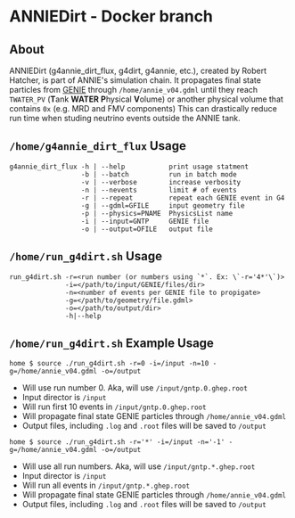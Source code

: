 # ANNIEDirt - Docker branch

## About
ANNIEDirt (g4annie_dirt_flux, g4dirt, g4annie, etc.), created by Robert Hatcher, is part of ANNIE's simulation chain. 
It propagates final state particles from [GENIE](https://github.com/ANNIEsoft/GENIE-v3) through `/home/annie_v04.gdml` until they reach `TWATER_PV` (**T**ank **WATER** **P**hysical **V**olume) or another physical volume that contains `0x` (e.g. MRD and FMV components)
This can drastically reduce run time when studing neutrino events outside the ANNIE tank.


## `/home/g4annie_dirt_flux` Usage
```
g4annie_dirt_flux -h | --help           print usage statment
                  -b | --batch          run in batch mode
                  -v | --verbose        increase verbosity
                  -n | --nevents        limit # of events
                  -r | --repeat         repeat each GENIE event in G4
                  -g | --gdml=GFILE     input geometry file
                  -p | --physics=PNAME  PhysicsList name
                  -i | --input=GNTP     GENIE file
                  -o | --output=OFILE   output file
```

## `/home/run_g4dirt.sh` Usage
```
run_g4dirt.sh -r=<run number (or numbers using `*`. Ex: \`-r='4*'\`)>
              -i=</path/to/input/GENIE/files/dir>
              -n=<number of events per GENIE file to propigate>
              -g=</path/to/geometry/file.gdml>
              -o=</path/to/output/dir>
              -h|--help
```

## `/home/run_g4dirt.sh` Example Usage
`home $ source ./run_g4dirt.sh -r=0 -i=/input -n=10 -g=/home/annie_v04.gdml -o=/output`
- Will use run number 0. Aka, will use `/input/gntp.0.ghep.root`
- Input director is `/input`
- Will run first 10 events in `/input/gntp.0.ghep.root`
- Will propagate final state GENIE particles through `/home/annie_v04.gdml`
- Output files, including `.log` and `.root` files will be saved to `/output`

`home $ source ./run_g4dirt.sh -r='*' -i=/input -n='-1' -g=/home/annie_v04.gdml -o=/output`
- Will use all run numbers. Aka, will use `/input/gntp.*.ghep.root`
- Input director is `/input`
- Will run all events in `/input/gntp.*.ghep.root`
- Will propagate final state GENIE particles through `/home/annie_v04.gdml`
- Output files, including `.log` and `.root` files will be saved to `/output`